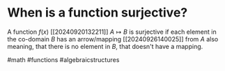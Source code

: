 # When is a function surjective? 
A function $f(x)$ [[20240920132211]] $A \mapsto B$ is surjective if each element in the co-domain $B$ has an arrow/mapping [[20240926140025]]
from $A$ also meaning, that there is no element in $B$, that doesn't have a mapping.

#math #functions #algebraicstructures